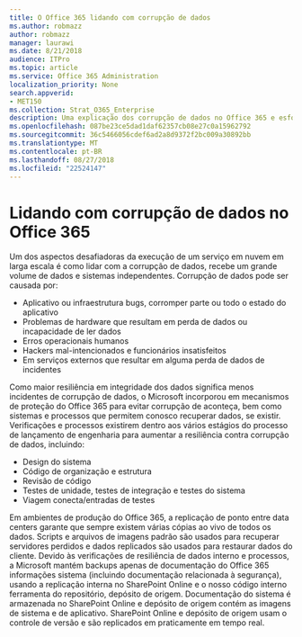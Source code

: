 ```yaml
---
title: O Office 365 lidando com corrupção de dados
ms.author: robmazz
author: robmazz
manager: laurawi
ms.date: 8/21/2018
audience: ITPro
ms.topic: article
ms.service: Office 365 Administration
localization_priority: None
search.appverid:
- MET150
ms.collection: Strat_O365_Enterprise
description: Uma explicação dos corrupção de dados no Office 365 e esforços da Microsoft de prevenção e recuperação.
ms.openlocfilehash: 087be23ce5dad1daf62357cb08e27c0a15962792
ms.sourcegitcommit: 36c5466056cdef6ad2a8d9372f2bc009a30892bb
ms.translationtype: MT
ms.contentlocale: pt-BR
ms.lasthandoff: 08/27/2018
ms.locfileid: "22524147"
---
```

# <a name="dealing-with-data-corruption-in-office-365"></a>Lidando com corrupção de dados no Office 365

Um dos aspectos desafiadoras da execução de um serviço em nuvem em larga escala é como lidar com a corrupção de dados, recebe um grande volume de dados e sistemas independentes. Corrupção de dados pode ser causada por:
- Aplicativo ou infraestrutura bugs, corromper parte ou todo o estado do aplicativo 
- Problemas de hardware que resultam em perda de dados ou incapacidade de ler dados 
- Erros operacionais humanos 
- Hackers mal-intencionados e funcionários insatisfeitos 
- Em serviços externos que resultar em alguma perda de dados de incidentes 

Como maior resiliência em integridade dos dados significa menos incidentes de corrupção de dados, o Microsoft incorporou em mecanismos de proteção do Office 365 para evitar corrupção de aconteça, bem como sistemas e processos que permitem conosco recuperar dados, se existir. Verificações e processos existirem dentro aos vários estágios do processo de lançamento de engenharia para aumentar a resiliência contra corrupção de dados, incluindo:
- Design do sistema
- Código de organização e estrutura 
- Revisão de código 
- Testes de unidade, testes de integração e testes do sistema
- Viagem conecta/entradas de testes 

Em ambientes de produção do Office 365, a replicação de ponto entre data centers garante que sempre existem várias cópias ao vivo de todos os dados. Scripts e arquivos de imagens padrão são usados para recuperar servidores perdidos e dados replicados são usados para restaurar dados do cliente. Devido às verificações de resiliência de dados interno e processos, a Microsoft mantém backups apenas de documentação do Office 365 informações sistema (incluindo documentação relacionada à segurança), usando a replicação interna no SharePoint Online e o nosso código interno ferramenta do repositório, depósito de origem. Documentação do sistema é armazenada no SharePoint Online e depósito de origem contém as imagens de sistema e de aplicativo. SharePoint Online e depósito de origem usam o controle de versão e são replicados em praticamente em tempo real. 